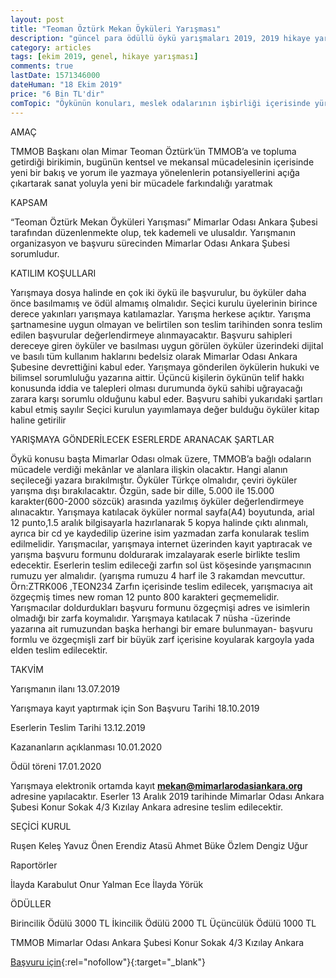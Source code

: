 ```yaml
---
layout: post
title: "Teoman Öztürk Mekan Öyküleri Yarışması"
description: "güncel para ödüllü öykü yarışmaları 2019, 2019 hikaye yarışmaları, para ödüllü yarışmalar 2019"
category: articles
tags: [ekim 2019, genel, hikaye yarışması]
comments: true
lastDate: 1571346000
dateHuman: "18 Ekim 2019"
price: "6 Bin TL'dir"
comTopic: "Öykünün konuları, meslek odalarının işbirliği içerisinde yürütülen kentsel mekanlar ve alanlardır."
---
```


AMAÇ

TMMOB Başkanı olan Mimar Teoman Öztürk’ün  TMMOB’a  ve topluma  getirdiği birikimin, bugünün kentsel ve mekansal mücadelesinin içerisinde yeni bir bakış ve yorum ile yazmaya yönelenlerin potansiyellerini açığa çıkartarak sanat yoluyla yeni bir mücadele farkındalığı yaratmak

KAPSAM

“Teoman Öztürk Mekan Öyküleri Yarışması”  Mimarlar Odası Ankara Şubesi tarafından düzenlenmekte olup, tek kademeli ve ulusaldır. Yarışmanın organizasyon ve başvuru sürecinden Mimarlar Odası Ankara Şubesi sorumludur.

KATILIM KOŞULLARI

Yarışmaya dosya halinde en çok iki öykü ile başvurulur, bu öyküler daha önce basılmamış ve ödül almamış olmalıdır.
Seçici kurulu üyelerinin birince derece yakınları yarışmaya katılamazlar.
Yarışma herkese açıktır.
Yarışma şartnamesine uygun olmayan ve belirtilen son teslim tarihinden sonra teslim edilen başvurular değerlendirmeye alınmayacaktır.
Başvuru sahipleri dereceye giren öyküler ve basılması uygun görülen öyküler üzerindeki dijital ve basılı tüm kullanım haklarını bedelsiz olarak Mimarlar Odası Ankara Şubesine devrettiğini kabul eder.
Yarışmaya gönderilen öykülerin hukuki ve bilimsel sorumluluğu yazarına aittir. Üçüncü kişilerin öykünün telif hakkı konusunda iddia ve talepleri olması durumunda öykü sahibi uğrayacağı zarara karşı sorumlu olduğunu kabul eder.
Başvuru sahibi yukarıdaki şartları kabul etmiş sayılır
Seçici kurulun yayımlamaya değer bulduğu öyküler kitap haline getirilir

YARIŞMAYA GÖNDERİLECEK ESERLERDE ARANACAK ŞARTLAR

Öykü konusu başta Mimarlar Odası olmak üzere, TMMOB’a bağlı odaların mücadele verdiği mekânlar ve alanlara ilişkin olacaktır. Hangi alanın seçileceği yazara bırakılmıştır.
Öyküler Türkçe olmalıdır, çeviri öyküler yarışma dışı bırakılacaktır.
Özgün, sade bir dille, 5.000 ile 15.000 karakter(600-2000 sözcük) arasında yazılmış öyküler değerlendirmeye alınacaktır.
Yarışmaya katılacak öyküler normal sayfa(A4) boyutunda, arial 12 punto,1.5 aralık bilgisayarla hazırlanarak 5 kopya halinde çıktı alınmalı, ayrıca bir cd ye kaydedilip üzerine isim yazmadan zarfa konularak teslim edilmelidir.
Yarışmacılar, yarışmaya internet üzerinden kayıt yaptıracak ve yarışma başvuru formunu doldurarak imzalayarak eserle birlikte teslim edecektir.
Eserlerin teslim edileceği zarfın sol üst köşesinde yarışmacının rumuzu yer almalıdır. (yarışma rumuzu 4 harf ile 3 rakamdan mevcuttur. Örn:ZTRK006 ,TEON234
Zarfın içerisinde teslim edilecek, yarışmacıya ait özgeçmiş times new roman 12 punto 800 karakteri geçmemelidir.
Yarışmacılar doldurdukları başvuru formunu özgeçmişi adres ve isimlerin olmadığı bir zarfa koymalıdır.
Yarışmaya katılacak 7 nüsha -üzerinde yazarına ait rumuzundan başka herhangi bir emare bulunmayan- başvuru formlu ve özgeçmişli zarf  bir büyük zarf içerisine koyularak kargoyla yada elden teslim edilecektir.

TAKVİM

Yarışmanın ilanı 
13.07.2019

Yarışmaya kayıt yaptırmak için Son Başvuru Tarihi
18.10.2019

Eserlerin Teslim Tarihi
13.12.2019

Kazananların açıklanması
10.01.2020

Ödül töreni
17.01.2020

Yarışmaya elektronik ortamda kayıt **mekan@mimarlarodasiankara.org**  adresine yapılacaktır.
Eserler 13 Aralık 2019 tarihinde Mimarlar Odası Ankara Şubesi Konur Sokak 4/3 Kızılay Ankara adresine teslim edilecektir.   

SEÇİCİ KURUL

Ruşen Keleş
Yavuz Önen
Erendiz Atasü
Ahmet Büke
Özlem Dengiz Uğur

Raportörler

İlayda Karabulut
Onur Yalman
Ece İlayda Yörük  

ÖDÜLLER

Birincilik Ödülü 3000 TL
İkincilik Ödülü 2000 TL
Üçüncülük Ödülü 1000 TL

TMMOB Mimarlar Odası Ankara Şubesi Konur Sokak 4/3  Kızılay Ankara

[Başvuru için](http://mekan.mimarlarodasiankara.org/index.php?Did=7&utm_source=edebiyatyarismalari.com&utm_medium=affiliate&utm_campaign=cpc){:rel="nofollow"}{:target="_blank"}
